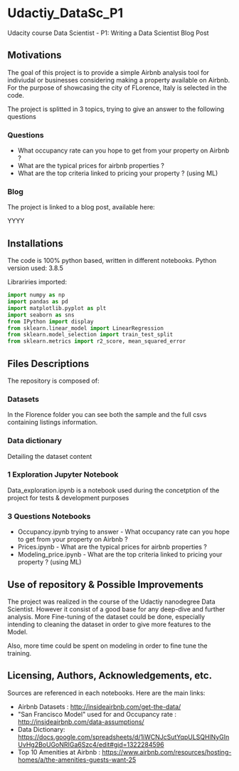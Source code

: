 # Udactiy_DataSc_P1
Udacity course Data Scientist - P1: Writing a Data Scientist Blog Post

## Motivations

The goal of this project is to provide a simple Airbnb analysis tool for indiviudal or businesses considering making a property available on Airbnb.
For the purpose of showcasing the city of FLorence, Italy is selected in the code.

The project is splitted in 3 topics, trying to give an answer to the following questions

### Questions
- What occupancy rate can you hope to get from your property on Airbnb ?
- What are the typical prices for airbnb properties ?
- What are the top criteria linked to pricing your property ? (using ML)

### Blog

The project is linked to a blog post, available here:

YYYY

## Installations

The code is 100% python based, written in different notebooks.
Python version used: 3.8.5

Librariries imported:

```python
import numpy as np
import pandas as pd
import matplotlib.pyplot as plt
import seaborn as sns
from IPython import display
from sklearn.linear_model import LinearRegression
from sklearn.model_selection import train_test_split
from sklearn.metrics import r2_score, mean_squared_error

```

## Files Descriptions

The repository is composed of:
### Datasets
In the Florence folder you can see both the sample and the full csvs containing listings information.

### Data dictionary
Detailing the dataset content

### 1 Exploration Jupyter Notebook
Data_exploration.ipynb is a notebook used during the concetption of the project for tests & development purposes

### 3 Questions Notebooks
- Occupancy.ipynb trying to answer - What occupancy rate can you hope to get from your property on Airbnb ?
- Prices.ipynb - What are the typical prices for airbnb properties ?
- Modeling_price.ipynb - What are the top criteria linked to pricing your property ? (using ML)

## Use of repository & Possible Improvements

The project was realized in the course of the Udactiy nanodegree Data Scientist. However it consist of a good base for any deep-dive and further analysis.
More Fine-tuning of the dataset could be done, especially intending to cleaning the dataset in order to give more features to the Model.

Also, more time could be spent on modeling in order to fine tune the training.

## Licensing, Authors, Acknowledgements, etc.
Sources are referenced in each notebooks.
Here are the main links:

- Airbnb Datasets : http://insideairbnb.com/get-the-data/
- "San Francisco Model" used for and Occupancy rate : http://insideairbnb.com/data-assumptions/
- Data Dictionary: https://docs.google.com/spreadsheets/d/1iWCNJcSutYqpULSQHlNyGInUvHg2BoUGoNRIGa6Szc4/edit#gid=1322284596
- Top 10 Amenities at Airbnb : https://www.airbnb.com/resources/hosting-homes/a/the-amenities-guests-want-25
